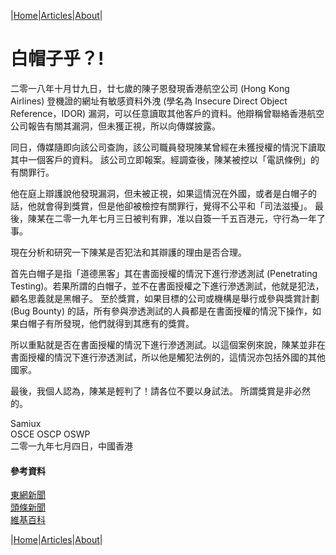 |[Home](/README.md)|[Articles](/articles.md)|[About](/about.md)|

# **白帽子乎？!**

二零一八年十月廿九日，廿七歲的陳子恩發現香港航空公司 (Hong Kong Airlines) 登機證的網址有敏感資料外洩 (學名為 Insecure Direct Object Reference，IDOR) 漏洞，可以任意讀取其他客戶的資料。他辯稱曾聯絡香港航空公司報告有關其漏洞，但未獲正視，所以向傳媒披露。

同日，傳媒隨即向該公司查詢，該公司職員發現陳某曾經在未獲授權的情況下讀取其中一個客戶的資料。 該公司立即報案。經調查後，陳某被控以「電訊條例」的有關罪行。

他在庭上辯護說他發現漏洞，但未被正視，如果這情況在外國，或者是白帽子的話，他就會得到獎賞，但是他卻被檢控有關罪行，覺得不公平和「司法滋擾」。 最後，陳某在二零一九年七月三日被判有罪，准以自簽一千五百港元，守行為一年了事。

現在分析和研究一下陳某是否犯法和其辯護的理由是否合理。

首先白帽子是指「道德黑客」其在書面授權的情況下進行滲透測試 (Penetrating Testing)。若果所謂的白帽子，並不在書面授權之下進行滲透測試，他就是犯法，顧名思義就是黑帽子。 至於獎賞，如果目標的公司或機構是舉行或參與獎賞計劃 (Bug Bounty) 的話，所有參與滲透測試的人員都是在書面授權的情況下操作，如果白帽子有所發現，他們就得到其應有的獎賞。

所以重點就是否在書面授權的情況下進行滲透測試。以這個案例來說，陳某並非在書面授權的情況下進行滲透測試，所以他是觸犯法例的，這情況亦包括外國的其他國家。

最後，我個人認為，陳某是輕判了！請各位不要以身試法。 所謂獎賞是非必然的。

Samiux  
OSCE  OSCP  OSWP  
二零一九年七月四日，中國香港  

#### 參考資料

[東網新聞](https://hk.yahoo.com/news/%E9%80%9A%E5%A0%B1%E6%B8%AF%E8%88%AA%E7%B3%BB%E7%B5%B1%E6%BC%8F%E6%B4%9E%E6%83%B9%E5%AE%98%E9%9D%9E-%E7%94%B7%E5%85%AC%E9%97%9C%E9%9C%80%E5%AE%88%E8%A1%8C%E7%82%BA-%E5%B9%B4-092345228.html)  
[頭條新聞](http://hd.stheadline.com/news/realtime/hk/1536348/%E5%8D%B3%E6%99%82-%E6%B8%AF%E8%81%9E-%E6%8F%AD%E6%B8%AF%E8%88%AA%E9%9B%BB%E5%AD%90%E7%99%BB%E6%A9%9F%E7%B3%BB%E7%B5%B1%E6%BC%8F%E6%B4%9E%E6%8C%A8%E5%91%8A-%E8%A2%AB%E5%91%8A%E5%88%A4%E5%AE%88%E8%A1%8C%E7%82%BA1%E5%B9%B4)  
[維基百科](https://en.wikipedia.org/wiki/Penetration_test)  

|[Home](/README.md)|[Articles](/articles.md)|[About](/about.md)|
